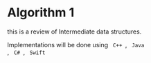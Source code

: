 # Algorithm 1

this is a review of Intermediate data structures.

Implementations will be done using <code> C++ </code>,   <code> Java </code> ,  <code> C# </code>,   <code> Swift </code>
